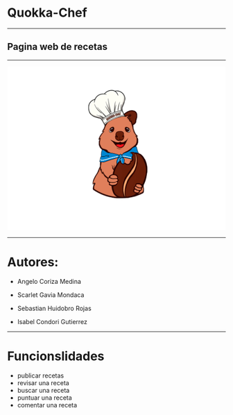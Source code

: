# Quokka-Chef 
***

## Pagina web de recetas 
***

![logo de quokka](/quokka%20marinero.png)
 
***
# Autores: 

* Angelo Coriza Medina

* Scarlet Gavia Mondaca

* Sebastian Huidobro Rojas

* Isabel Condori Gutierrez
***
# Funcionslidades

* publicar recetas
* revisar una receta
* buscar una receta
* puntuar una receta
* comentar una receta
